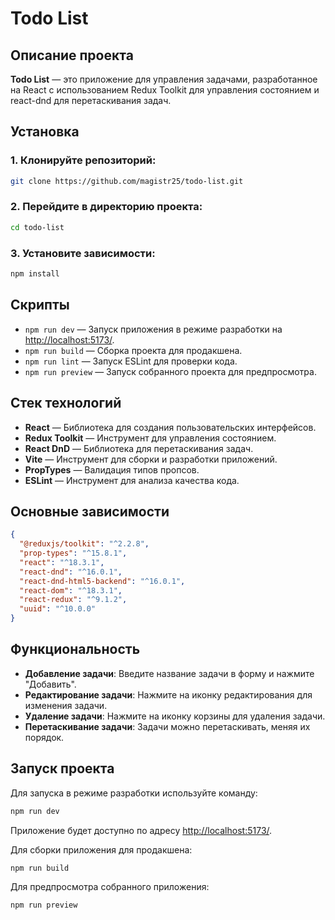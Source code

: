 # Todo List

## Описание проекта

**Todo List** — это приложение для управления задачами, разработанное на React с использованием Redux Toolkit для управления состоянием и react-dnd для перетаскивания задач.

## Установка

### 1. Клонируйте репозиторий:
```bash
git clone https://github.com/magistr25/todo-list.git
```

### 2. Перейдите в директорию проекта:
```bash
cd todo-list
```

### 3. Установите зависимости:
```bash
npm install
```

## Скрипты

- `npm run dev` — Запуск приложения в режиме разработки на [http://localhost:5173/](http://localhost:5173/).
- `npm run build` — Сборка проекта для продакшена.
- `npm run lint` — Запуск ESLint для проверки кода.
- `npm run preview` — Запуск собранного проекта для предпросмотра.

## Стек технологий

- **React** — Библиотека для создания пользовательских интерфейсов.
- **Redux Toolkit** — Инструмент для управления состоянием.
- **React DnD** — Библиотека для перетаскивания задач.
- **Vite** — Инструмент для сборки и разработки приложений.
- **PropTypes** — Валидация типов пропсов.
- **ESLint** — Инструмент для анализа качества кода.

## Основные зависимости

```json
{
  "@reduxjs/toolkit": "^2.2.8",
  "prop-types": "^15.8.1",
  "react": "^18.3.1",
  "react-dnd": "^16.0.1",
  "react-dnd-html5-backend": "^16.0.1",
  "react-dom": "^18.3.1",
  "react-redux": "^9.1.2",
  "uuid": "^10.0.0"
}
```

## Функциональность

- **Добавление задачи**: Введите название задачи в форму и нажмите "Добавить".
- **Редактирование задачи**: Нажмите на иконку редактирования для изменения задачи.
- **Удаление задачи**: Нажмите на иконку корзины для удаления задачи.
- **Перетаскивание задачи**: Задачи можно перетаскивать, меняя их порядок.

## Запуск проекта

Для запуска в режиме разработки используйте команду:

```bash
npm run dev
```

Приложение будет доступно по адресу [http://localhost:5173/](http://localhost:5173/).

Для сборки приложения для продакшена:

```bash
npm run build
```

Для предпросмотра собранного приложения:

```bash
npm run preview
```



